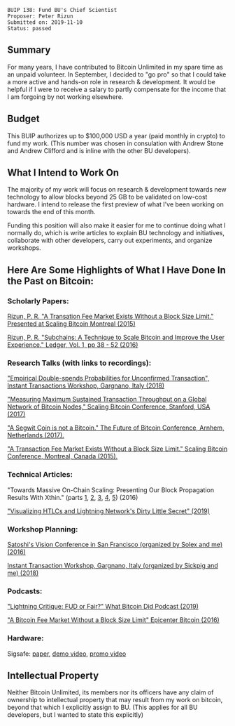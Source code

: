     BUIP 138: Fund BU's Chief Scientist
    Proposer: Peter Rizun
    Submitted on: 2019-11-10
    Status: passed

Summary
-------

For many years, I have contributed to Bitcoin Unlimited in my spare time
as an unpaid volunteer. In September, I decided to "go pro" so that I
could take a more active and hands-on role in research & development. It
would be helpful if I were to receive a salary to partly compensate for
the income that I am forgoing by not working elsewhere.

Budget
------

This BUIP authorizes up to $100,000 USD a year (paid monthly in crypto)
to fund my work. (This number was chosen in consulation with Andrew
Stone and Andrew Clifford and is inline with the other BU developers).

What I Intend to Work On
------------------------

The majority of my work will focus on research & development towards new
technology to allow blocks beyond 25 GB to be validated on low-cost
hardware. I intend to release the first preview of what I've been
working on towards the end of this month.

Funding this position will also make it easier for me to continue doing
what I normally do, which is write articles to explain BU technology and
initiatives, collaborate with other developers, carry out experiments,
and organize workshops.

Here Are Some Highlights of What I Have Done In the Past on Bitcoin:
--------------------------------------------------------------------

### Scholarly Papers:

[Rizun, P. R. "A Transation Fee Market Exists Without a Block Size
Limit." Presented at Scaling Bitcoin Montreal
(2015)](https://www.bitcoinunlimited.info/resources/feemarket.pdf "wikilink")

[Rizun, P. R. "Subchains: A Technique to Scale Bitcoin and Improve the
User Experience." Ledger, Vol. 1, pp 38 - 52
(2016)](https://ledgerjournal.org/ojs/index.php/ledger/article/view/40/55 "wikilink")

### Research Talks (with links to recordings):

["Empirical Double-spends Probabilities for Unconfirmed Transaction",
Instant Transactions Workshop, Gargnano, Italy
(2018)](https://www.youtube.com/watch?v=TIt96gFh4vw "wikilink")

["Measuring Maximum Sustained Transaction Throughput on a Global Network
of Bitcoin Nodes," Scaling Bitcoin Conference, Stanford, USA
(2017)](https://www.youtube.com/watch?v=5SJm2ep3X_M "wikilink")

["A Segwit Coin is not a Bitcoin." The Future of Bitcoin Conference,
Arnhem, Netherlands
(2017).](https://www.youtube.com/watch?v=VoFb3mcxluY "wikilink")

["A Transaction Fee Market Exists Without a Block Size Limit." Scaling
Bitcoin Conference, Montreal, Canada
(2015).](https://www.youtube.com/watch?v=ad0Pjj_ms2k "wikilink")

### Technical Articles:

"Towards Massive On-Chain Scaling: Presenting Our Block Propagation
Results With Xthin." (parts
[1](https://medium.com/@peter_r/towards-massive-on-chain-scaling-presenting-our-block-propagation-results-with-xthin-da54e55dc0e4 "wikilink"),
[2](https://medium.com/@peter_r/towards-massive-on-chain-scaling-block-propagation-results-with-xthin-a0f1e3c23919 "wikilink"),
[3](https://medium.com/@peter_r/towards-massive-on-chain-scaling-block-propagation-results-with-xthin-792a752c14c2 "wikilink"),
[4](https://medium.com/@peter_r/towards-massive-on-chain-scaling-block-propagation-results-with-xthin-3512f3382276 "wikilink"),
[5](https://medium.com/@peter_r/towards-massive-on-chain-scaling-block-propagation-results-with-xthin-5145c9648426 "wikilink"))
(2016)

["Visualizing HTLCs and Lightning Network's Dirty Little Secret"
(2019)](https://medium.com/@peter_r/visualizing-htlcs-and-the-lightning-networks-dirty-little-secret-cb9b5773a0 "wikilink")

### Workshop Planning:

[Satoshi's Vision Conference in San Francisco (organized by Solex and
me)
(2016)](https://medium.com/@peter_r/satoshis-vision-bitcoin-development-scaling-conference-dfb56e17c2d9 "wikilink")

[Instant Transaction Workshop, Gargnano, Italy (organized by Sickpig and
me) (2018)](https://www.satoshisvisionconference.com/ "wikilink")

### Podcasts:

["Lightning Critique: FUD or Fair?" What Bitcoin Did Podcast
(2019)](https://www.youtube.com/watch?v=5i6rqmV2RLI "wikilink")

["A Bitcoin Fee Market Without a Block Size Limit" Epicenter Bitcoin
(2016)](https://epicenter.tv/guest/peter-rizun/ "wikilink")

### Hardware:

Sigsafe:
[paper](https://www.scribd.com/document/224366354/Sigsafe-An-electronic-key-tag-for-signing-bitcoin-transactions "wikilink"),
[demo video](https://vimeo.com/105458967 "wikilink"), [promo
video](https://vimeo.com/125284485 "wikilink")

Intellectual Property
---------------------

Neither Bitcoin Unlimited, its members nor its officers have any claim
of ownership to intellectual property that may result from my work on
bitcoin, beyond that which I explicitly assign to BU. (This applies for
all BU developers, but I wanted to state this explicitly)
